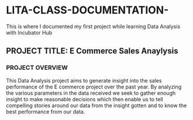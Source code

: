 # LITA-CLASS-DOCUMENTATION-
This is where I documented my first project while learning Data Analysis with Incubator Hub
## PROJECT TITLE: E Commerce Sales Anaylysis

### PROJECT OVERVIEW
This Data Analysis project aims to generate insight into the sales performance of the E commerce project over the past year. By analyzing the various parameters in the data received we seek to gather enough insight to make reasonable decisions which then enable us to tell compelling stories around our data from the insight gotten and to know the best performance from our data.
